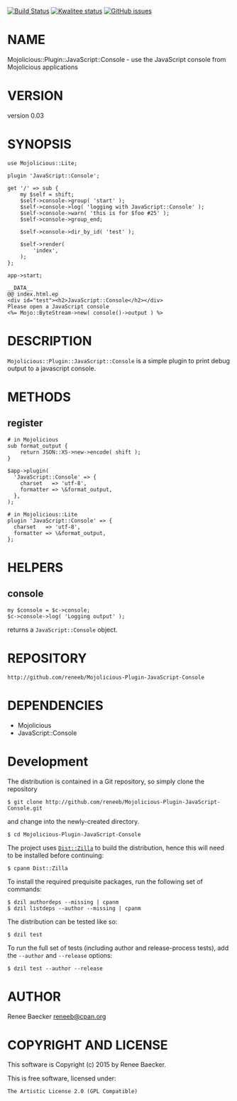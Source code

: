 [![Build Status](https://travis-ci.org/reneeb/Mojolicious-Plugin-JavaScript-Console.svg?branch=master)](https://travis-ci.org/reneeb/Mojolicious-Plugin-JavaScript-Console)
[![Kwalitee status](http://cpants.cpanauthors.org/dist/Mojolicious-Plugin-JavaScript-Console.png)](http://cpants.charsbar.org/dist/overview/Mojolicious-Plugin-JavaScript-Console)
[![GitHub issues](https://img.shields.io/github/issues/reneeb/Mojolicious-Plugin-JavaScript-Console.svg)](https://github.com/reneeb/Mojolicious-Plugin-JavaScript-Console/issues)

# NAME

Mojolicious::Plugin::JavaScript::Console - use the JavaScript console from Mojolicious applications

# VERSION

version 0.03

# SYNOPSIS

    use Mojolicious::Lite;
    
    plugin 'JavaScript::Console';
    
    get '/' => sub {
        my $self = shift;
        $self->console->group( 'start' );
        $self->console->log( 'logging with JavaScript::Console' );
        $self->console->warn( 'this is for $foo #25' );
        $self->console->group_end;
    
        $self->console->dir_by_id( 'test' );
    
        $self->render( 
            'index', 
        );
    };
    
    app->start;
    
    __DATA__
    @@ index.html.ep
    <div id="test"><h2>JavaScript::Console</h2></div>
    Please open a JavaScript console
    <%= Mojo::ByteStream->new( console()->output ) %>

# DESCRIPTION

`Mojolicious::Plugin::JavaScript::Console` is a simple plugin to print
debug output to a javascript console.

# METHODS

## register

    # in Mojolicious
    sub format_output {
        return JSON::XS->new->encode( shift );
    }
    
    $app->plugin(
      'JavaScript::Console' => {
        charset   => 'utf-8',
        formatter => \&format_output,
      },
    );

    # in Mojolicious::Lite
    plugin 'JavaScript::Console' => {
      charset   => 'utf-8',
      formatter => \&format_output,
    };

# HELPERS

## console

    my $console = $c->console;
    $c->console->log( 'Logging output' );

returns a `JavaScript::Console` object.

# REPOSITORY

    http://github.com/reneeb/Mojolicious-Plugin-JavaScript-Console

# DEPENDENCIES

- Mojolicious
- JavaScript::Console



# Development

The distribution is contained in a Git repository, so simply clone the
repository

```
$ git clone http://github.com/reneeb/Mojolicious-Plugin-JavaScript-Console.git
```

and change into the newly-created directory.

```
$ cd Mojolicious-Plugin-JavaScript-Console
```

The project uses [`Dist::Zilla`](https://metacpan.org/pod/Dist::Zilla) to
build the distribution, hence this will need to be installed before
continuing:

```
$ cpanm Dist::Zilla
```

To install the required prequisite packages, run the following set of
commands:

```
$ dzil authordeps --missing | cpanm
$ dzil listdeps --author --missing | cpanm
```

The distribution can be tested like so:

```
$ dzil test
```

To run the full set of tests (including author and release-process tests),
add the `--author` and `--release` options:

```
$ dzil test --author --release
```

# AUTHOR

Renee Baecker <reneeb@cpan.org>

# COPYRIGHT AND LICENSE

This software is Copyright (c) 2015 by Renee Baecker.

This is free software, licensed under:

    The Artistic License 2.0 (GPL Compatible)
